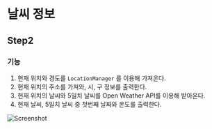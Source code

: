 # 날씨 정보

## Step2

### 기능

1. 현재 위치와 경도를 `LocationManager` 를 이용해 가져온다.
2. 현재 위치의 주소를 가져와, 시, 구 정보를 출력한다.
3. 현재 위치의 날씨와 5일치 날씨를 Open Weather API를 이용해 받아온다.
4. 현재 날씨, 5일치 날씨 중 첫번째 날짜와 온도를 출력한다.

![Screenshot](https://s3.us-west-2.amazonaws.com/secure.notion-static.com/e45d8373-b3ee-4129-9d03-8b19964e527e/Untitled.png?X-Amz-Algorithm=AWS4-HMAC-SHA256&X-Amz-Credential=AKIAT73L2G45O3KS52Y5%2F20211014%2Fus-west-2%2Fs3%2Faws4_request&X-Amz-Date=20211014T142802Z&X-Amz-Expires=86400&X-Amz-Signature=8843046f39da7ba50b14b72791e156b29d2387ba759004a5ab84ed2c99a9a2d9&X-Amz-SignedHeaders=host&response-content-disposition=filename%20%3D%22Untitled.png%22)

